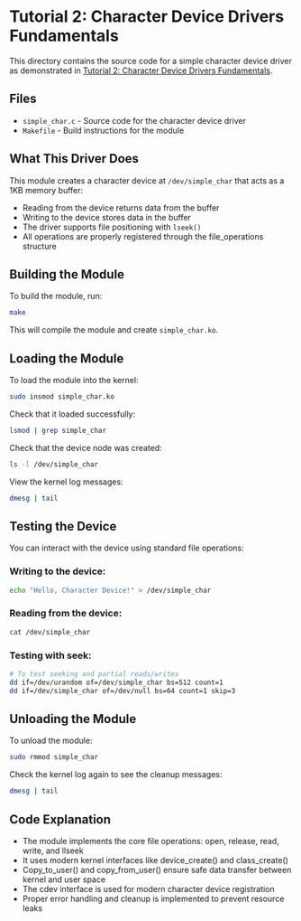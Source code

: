 # Tutorial 2: Character Device Drivers Fundamentals

This directory contains the source code for a simple character device driver as demonstrated in [Tutorial 2: Character Device Drivers Fundamentals](https://utsavbalar.com/tutorials/tutorial-02-character-device-drivers-fundamentals).

## Files

- `simple_char.c` - Source code for the character device driver
- `Makefile` - Build instructions for the module

## What This Driver Does

This module creates a character device at `/dev/simple_char` that acts as a 1KB memory buffer:

- Reading from the device returns data from the buffer
- Writing to the device stores data in the buffer
- The driver supports file positioning with `lseek()`
- All operations are properly registered through the file_operations structure

## Building the Module

To build the module, run:

```bash
make
```

This will compile the module and create `simple_char.ko`.

## Loading the Module

To load the module into the kernel:

```bash
sudo insmod simple_char.ko
```

Check that it loaded successfully:

```bash
lsmod | grep simple_char
```

Check that the device node was created:

```bash
ls -l /dev/simple_char
```

View the kernel log messages:

```bash
dmesg | tail
```

## Testing the Device

You can interact with the device using standard file operations:

### Writing to the device:

```bash
echo "Hello, Character Device!" > /dev/simple_char
```

### Reading from the device:

```bash
cat /dev/simple_char
```

### Testing with seek:

```bash
# To test seeking and partial reads/writes
dd if=/dev/urandom of=/dev/simple_char bs=512 count=1
dd if=/dev/simple_char of=/dev/null bs=64 count=1 skip=3
```

## Unloading the Module

To unload the module:

```bash
sudo rmmod simple_char
```

Check the kernel log again to see the cleanup messages:

```bash
dmesg | tail
```

## Code Explanation

- The module implements the core file operations: open, release, read, write, and llseek
- It uses modern kernel interfaces like device_create() and class_create()
- Copy_to_user() and copy_from_user() ensure safe data transfer between kernel and user space
- The cdev interface is used for modern character device registration
- Proper error handling and cleanup is implemented to prevent resource leaks 